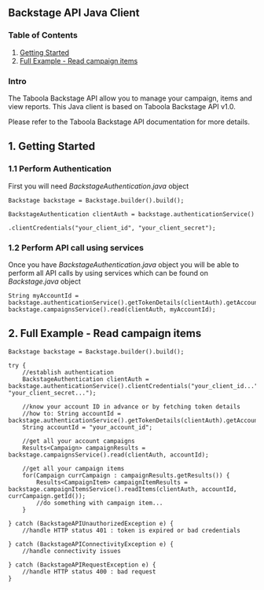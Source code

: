 ## Backstage API Java Client

### Table of Contents
1. [Getting Started](#1-getting-started)
2. [Full Example - Read campaign items ](#2-full-example---read-campaign-items)

### Intro
The Taboola Backstage API allow you to manage your campaign, items and view reports.
This Java client is based on Taboola Backstage API v1.0.

Please refer to the Taboola Backstage API documentation for more details.

## 1. Getting Started


### 1.1 Perform Authentication
First you will need _BackstageAuthentication.java_ object
```
Backstage backstage = Backstage.builder().build();

BackstageAuthentication clientAuth = backstage.authenticationService()
                                              .clientCredentials("your_client_id", "your_client_secret");
```

### 1.2 Perform API call using services
Once you have _BackstageAuthentication.java_ object you will be able to perform all 
API calls by using services which can be found on _Backstage.java_ object
```
String myAccountId = backstage.authenticationService().getTokenDetails(clientAuth).getAccountId();
backstage.campaignsService().read(clientAuth, myAccountId);
```


## 2. Full Example - Read campaign items 
```
Backstage backstage = Backstage.builder().build();

try {
    //establish authentication
    BackstageAuthentication clientAuth = backstage.authenticationService().clientCredentials("your_client_id...", "your_client_secret...");
    
    //know your account ID in advance or by fetching token details
    //how to: String accountId = backstage.authenticationService().getTokenDetails(clientAuth).getAccountId();
    String accountId = "your_account_id";
    
    //get all your account campaigns
    Results<Campaign> campaignResults = backstage.campaignsService().read(clientAuth, accountId);
    
    //get all your campaign items
    for(Campaign currCampaign : campaignResults.getResults()) {
        Results<CampaignItem> campaignItemResults = backstage.campaignItemsService().readItems(clientAuth, accountId, currCampaign.getId());
        //do something with campaign item...
    }
    
} catch (BackstageAPIUnauthorizedException e) {
    //handle HTTP status 401 : token is expired or bad credentials
    
} catch (BackstageAPIConnectivityException e) {
    //handle connectivity issues
    
} catch (BackstageAPIRequestException e) {
    //handle HTTP status 400 : bad request
}
```

